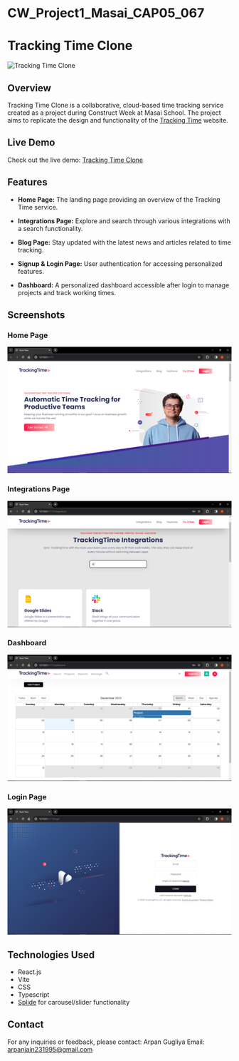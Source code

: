 # CW_Project1_Masai_CAP05_067
# Tracking Time Clone

![Tracking Time Clone]([./timetracker//src/components/Store/CWMasaiProject-TrackingTimeClone-Home.png](https://private-user-images.githubusercontent.com/137674757/287630692-814b38a7-f294-4d90-b4de-8afc380b1cf9.png?jwt=eyJhbGciOiJIUzI1NiIsInR5cCI6IkpXVCJ9.eyJpc3MiOiJnaXRodWIuY29tIiwiYXVkIjoicmF3LmdpdGh1YnVzZXJjb250ZW50LmNvbSIsImtleSI6ImtleTEiLCJleHAiOjE3MDE2Nzc3NjcsIm5iZiI6MTcwMTY3NzQ2NywicGF0aCI6Ii8xMzc2NzQ3NTcvMjg3NjMwNjkyLTgxNGIzOGE3LWYyOTQtNGQ5MC1iNGRlLThhZmMzODBiMWNmOS5wbmc_WC1BbXotQWxnb3JpdGhtPUFXUzQtSE1BQy1TSEEyNTYmWC1BbXotQ3JlZGVudGlhbD1BS0lBSVdOSllBWDRDU1ZFSDUzQSUyRjIwMjMxMjA0JTJGdXMtZWFzdC0xJTJGczMlMkZhd3M0X3JlcXVlc3QmWC1BbXotRGF0ZT0yMDIzMTIwNFQwODExMDdaJlgtQW16LUV4cGlyZXM9MzAwJlgtQW16LVNpZ25hdHVyZT0xYjRmZWQ4ZTRmNTZlYzZhNmViNjUxZGZmZDZhOWE5MTc0NDdlY2UwN2YzNjE5MjQxMTgxYzdhODZlNjhlZDhmJlgtQW16LVNpZ25lZEhlYWRlcnM9aG9zdCZhY3Rvcl9pZD0wJmtleV9pZD0wJnJlcG9faWQ9MCJ9.xp70IgvNRyFQyNDdMhQukoPXF6f9K9EDop9KEH057TI))

## Overview

Tracking Time Clone is a collaborative, cloud-based time tracking service created as a project during Construct Week at Masai School. The project aims to replicate the design and functionality of the [Tracking Time](https://trackingtime.co/) website.

## Live Demo

Check out the live demo: [Tracking Time Clone](https://tracking-time-clone.netlify.app/)

## Features

- **Home Page:** The landing page providing an overview of the Tracking Time service.

- **Integrations Page:** Explore and search through various integrations with a search functionality.

- **Blog Page:** Stay updated with the latest news and articles related to time tracking.

- **Signup & Login Page:** User authentication for accessing personalized features.

- **Dashboard:** A personalized dashboard accessible after login to manage projects and track working times.

## Screenshots

### Home Page
![Home Page](./timetracker//src/components/Store/CWMasaiProject-TrackingTimeClone-Home.png)

### Integrations Page
![Integrations Page](./timetracker//src/components/Store/CWMasaiProject-TrackingTimeClone-Integrations.png)

### Dashboard
![Dashboard](./timetracker//src/components/Store/CWMasaiProject-TrackingTimeClone-Dashboard.png)

### Login Page
![Login Page](./timetracker//src/components/Store/CWMasaiProject-TrackingTimeClone-Login.png)

## Technologies Used

- React.js
- Vite
- CSS
- Typescript
- [Splide](https://splidejs.com/) for carousel/slider functionality

## Contact

For any inquiries or feedback, please contact:
Arpan Gugliya
Email: arpanjain231995@gmail.com
